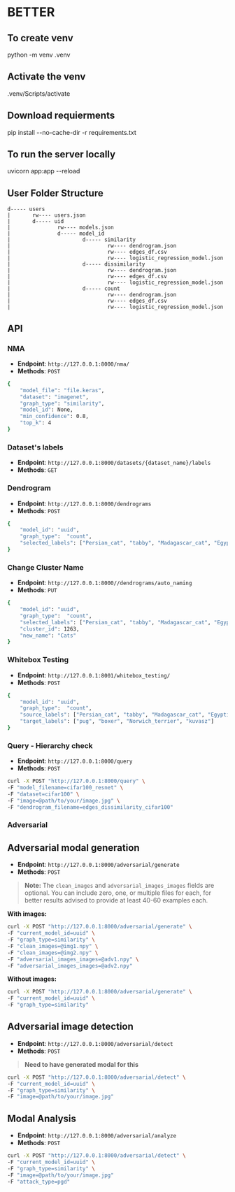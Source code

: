 # BETTER

## To create venv
python -m venv .venv

## Activate the venv
.venv/Scripts/activate

## Download requierments 
pip install --no-cache-dir -r requirements.txt

## To run the server locally
uvicorn app:app --reload

## User Folder Structure

```
d----- users
|       rw---- users.json
|       d----- uid
|               rw---- models.json
|               d----- model_id
|                       d----- similarity
|                               rw---- dendrogram.json
|                               rw---- edges_df.csv
|                               rw---- logistic_regression_model.json
|                       d----- dissimilarity
|                               rw---- dendrogram.json
|                               rw---- edges_df.csv
|                               rw---- logistic_regression_model.json
|                       d----- count
|                               rw---- dendrogram.json
|                               rw---- edges_df.csv
|                               rw---- logistic_regression_model.json
```


## API

### NMA
- **Endpoint**: `http://127.0.0.1:8000/nma/`
- **Methods**: `POST`


```bash
{
    "model_file": "file.keras",
    "dataset": "imagenet",
    "graph_type": "similarity",
    "model_id": None,
    "min_confidence": 0.8,
    "top_k": 4
}
```

### Dataset's labels
- **Endpoint**: `http://127.0.0.1:8000/datasets/{dataset_name}/labels`
- **Methods**: `GET`


### Dendrogram

- **Endpoint**: `http://127.0.0.1:8000/dendrograms`
- **Methods**: `POST`

```bash
{
    "model_id": "uuid",
    "graph_type":  "count",
    "selected_labels": ["Persian_cat", "tabby", "Madagascar_cat", "Egyptian_cat", "pug", "boxer", "Norwich_terrier", "kuvasz", "minivan"]
}
```

### Change Cluster Name

- **Endpoint**: `http://127.0.0.1:8000//dendrograms/auto_naming`
- **Methods**: `PUT`

```bash
{
    "model_id": "uuid",
    "graph_type":  "count",
    "selected_labels": ["Persian_cat", "tabby", "Madagascar_cat", "Egyptian_cat", "pug", "boxer", "Norwich_terrier", "kuvasz", "minivan"],
    "cluster_id": 1263,
    "new_name": "Cats"
}
```

### Whitebox Testing
- **Endpoint**: `http://127.0.0.1:8001/whitebox_testing/`
- **Methods**: `POST`


```bash
{
    "model_id": "uuid",
    "graph_type":  "count",
    "source_labels": ["Persian_cat", "tabby", "Madagascar_cat", "Egyptian_cat"],
    "target_labels": ["pug", "boxer", "Norwich_terrier", "kuvasz"]
}
```

### Query - Hierarchy check
- **Endpoint**: `http://127.0.0.1:8000/query`
- **Methods**: `POST`


```bash
curl -X POST "http://127.0.0.1:8000/query" \
-F "model_filename=cifar100_resnet" \
-F "dataset=cifar100" \
-F "image=@path/to/your/image.jpg" \
-F "dendrogram_filename=edges_dissimilarity_cifar100"
```

### Adversarial
## Adversarial modal generation
- **Endpoint**: `http://127.0.0.1:8000/adversarial/generate`
- **Methods**: `POST`

> **Note:** The `clean_images` and `adversarial_images_images` fields are optional. You can include zero, one, or multiple files for each, for better results advised to provide at least 40-60 examples each.

**With images:**
```bash
curl -X POST "http://127.0.0.1:8000/adversarial/generate" \
-F "current_model_id=uuid" \
-F "graph_type=similarity" \
-F "clean_images=@img1.npy" \
-F "clean_images=@img2.npy" \
-F "adversarial_images_images=@adv1.npy" \
-F "adversarial_images_images=@adv2.npy"
```

**Without images:**
```bash
curl -X POST "http://127.0.0.1:8000/adversarial/generate" \
-F "current_model_id=uuid" \
-F "graph_type=similarity"
```

## Adversarial image detection
- **Endpoint**: `http://127.0.0.1:8000/adversarial/detect`
- **Methods**: `POST`

> **Need to have generated modal for this**

```bash
curl -X POST "http://127.0.0.1:8000/adversarial/detect" \
-F "current_model_id=uuid" \
-F "graph_type=similarity" \
-F "image=@path/to/your/image.jpg" 
```

## Modal Analysis
- **Endpoint**: `http://127.0.0.1:8000/adversarial/analyze`
- **Methods**: `POST`
```bash
curl -X POST "http://127.0.0.1:8000/adversarial/detect" \
-F "current_model_id=uuid" \
-F "graph_type=similarity" \
-F "image=@path/to/your/image.jpg" 
-F "attack_type=pgd"
```
